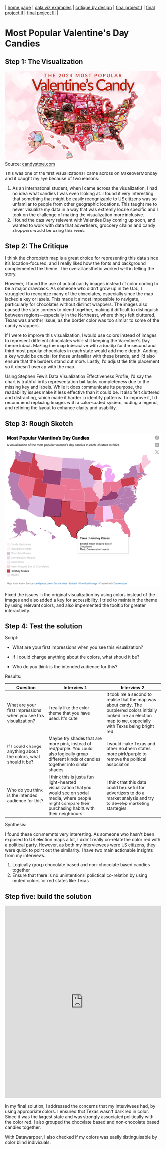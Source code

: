 | [home page](https://inferno080.github.io/ykale-dataviz-portfolio/) | [data viz examples](dataviz-examples) | [critique by design](critique-by-design) | [final project I](final-project-part-one) | [final project II](final-project-part-two) | [final project III](final-project-part-three) |

# Most Popular Valentine's Day Candies

## Step 1: The Visualization

<img src="VDcandy.webp"></img>
Source: [candystore.com](https://www.candystore.com/blogs/holidays/valentines-candy-popular-states)

This was one of the first visualizations I came across on MakeoverMonday and it caught my eye because of two reasons:
<ol>
  <li>As an international student, when I came across the visualization, I had no idea what candies I was even looking at. I found it very interesting that something that might be easily recognizable to US citizens was so unfamilar to people from other geographic locations. This taught me to never visualize my data in a way that was extremly locale specific and I took on the challenge of making the visualization more inclusive.</li>
  <li>I found the data very relevent with Valenties Day coming up soon, and wanted to work with data that advertisers, groccery chains and candy shoppers would be using this week.</li>
</ol>

## Step 2: The Critique

I think the choropleth map is a great choice for representing this data since it’s location-focused, and I really liked how the fonts and background complemented the theme. The overall aesthetic worked well in telling the story.

However, I found the use of actual candy images instead of color coding to be a major drawback. As someone who didn’t grow up in the U.S., I struggled to recognize many of the chocolates, especially since the map lacked a key or labels. This made it almost impossible to navigate, particularly for chocolates without distinct wrappers. The images also caused the state borders to blend together, making it difficult to distinguish between regions—especially in the Northeast, where things felt cluttered. Texas was another issue, as the border color was too similar to some of the candy wrappers.

If I were to improve this visualization, I would use colors instead of images to represent different chocolates while still keeping the Valentine's Day theme intact. Making the map interactive with a tooltip for the second and third most popular chocolates in each state would add more depth. Adding a key would be crucial for those unfamiliar with these brands, and I’d also ensure that the borders stand out more. Lastly, I’d adjust the title placement so it doesn’t overlap with the map.

Using Stephen Few’s Data Visualization Effectiveness Profile, I’d say the chart is truthful in its representation but lacks completeness due to the missing key and labels. While it does communicate its purpose, the readability issues make it less effective than it could be. It also felt cluttered and distracting, which made it harder to identify patterns. To improve it, I’d recommend replacing images with a color-coded system, adding a legend, and refining the layout to enhance clarity and usability.

## Step 3: Rough Sketch

<img src="image.png"></img>

Fixed the issues in the original visualization by using colors instead of the images and also added a key for accessibility. I tried to maintain the theme by using relevant colors, and also implemented the tooltip for greater interactivity.  

## Step 4: Test the solution

Script:

- What are your first impressions when you see this visualization?

- If I could change anything about the colors, what should it be?

- Who do you think is the intended audience for this?


Results: 

| Question | Interview 1 | Interview 2 |
|----------|-------------|-------------|
|      What are your first impressions when you see this visualization?    |      I really like the color theme that you have used. It's cute       |     It took me a second to realise that the map was about candy. The purple/red colors initially looked like an election map to me, especially with Texas being bright red     |
|       If I could change anything about the colors, what should it be?    |      Maybe try shades that are more pink, instead of red/purple. You could also logically group different kinds of candies together into simlar shades       |     I would make Texas and other Southern states more pink/purple to remove the political association        |
|    Who do you think is the intended audience for this?      |     I think this is just a fun light-hearted visualization that you would see on social media, where people might compare their purchasing habits with their neighbours        |       I think that this data could be useful for advertizers to do a market analysis and try to develop marketing startegies    |

Synthesis: 

I found these commemnts very interesting. As someone who hasn't been exposed to US election maps a lot, I didn't really co-relate the color red with a political party. However, as both my interviewees were US citizens, they were quick to point out the similarity. 
I have two main actionable insights from my interviews.
<ol>
  <li>Logically group chocolate based and non-chocolate based candies together</li>
  <li>Ensure that there is no unintentional polictical co-relation by using muted colors for red states like Texas</li>
</ol>

## Step five: build the solution

<iframe title="Most Popular Valentine's Day Candy" aria-label="Map" id="datawrapper-chart-w6yC8" src="https://datawrapper.dwcdn.net/w6yC8/1/" scrolling="no" frameborder="0" style="width: 0; min-width: 100% !important; border: none;" height="622" data-external="1"></iframe><script type="text/javascript">!function(){"use strict";window.addEventListener("message",(function(a){if(void 0!==a.data["datawrapper-height"]){var e=document.querySelectorAll("iframe");for(var t in a.data["datawrapper-height"])for(var r=0;r<e.length;r++)if(e[r].contentWindow===a.source){var i=a.data["datawrapper-height"][t]+"px";e[r].style.height=i}}}))}();</script>

In my final solution, I addressed the concerns that my interviwees had, by using appropriate colors. I ensured that Texas wasn't dark red in color. Since it was the largest state and was strongly associated politically with the color red. I also grouped the chocolate based and non-chocolate based candies together. 

With Datawarpper, I also checked if my colors was easily distinguisable by color blind individuals.
